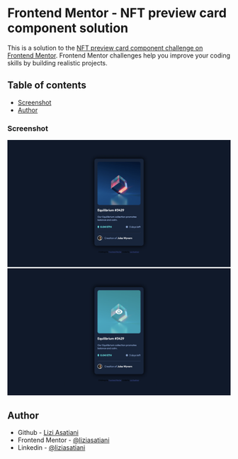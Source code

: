 # Frontend Mentor - NFT preview card component solution

This is a solution to the [NFT preview card component challenge on Frontend Mentor](https://www.frontendmentor.io/challenges/nft-preview-card-component-SbdUL_w0U). Frontend Mentor challenges help you improve your coding skills by building realistic projects. 

## Table of contents
- [Screenshot](#screenshot)
- [Author](#author)

### Screenshot

![](./images/nftcomponent.jpg)
![](./images/nfthover.jpg)



## Author

- Github - [Lizi Asatiani](https://github.com/liziasatiani)
- Frontend Mentor - [@liziasatiani](https://www.frontendmentor.io/profile/liziasatiani)
- Linkedin - [@liziasatiani](https://www.linkedin.com/feed/)
